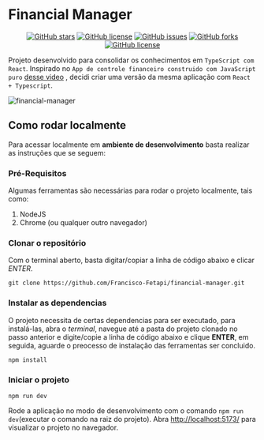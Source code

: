 # Financial Manager
<p align="center">
<a href="https://github.com/Francisco-Fetapi/financial-manager/stargazers"><img alt="GitHub stars" src="https://img.shields.io/github/stars/Francisco-Fetapi/financial-manager?style=plastic"></a>
<a href="https://github.com/Francisco-Fetapi/financial-manager"><img alt="GitHub license" src="https://img.shields.io/badge/Exercise-For%20trainning-orange"></a>
<a href="https://github.com/Francisco-Fetapi/financial-manager/issues"><img alt="GitHub issues" src="https://img.shields.io/github/issues/Francisco-Fetapi/financial-manager?style=plastic"></a>
<a href="https://github.com/Francisco-Fetapi/financial-manager/network"><img alt="GitHub forks" src="https://img.shields.io/github/forks/Francisco-Fetapi/financial-manager?style=plastic"></a>
<a href="https://github.com/Francisco-Fetapi/financial-manager"><img alt="GitHub license" src="https://img.shields.io/github/license/Francisco-Fetapi/financial-manager?style=plastic"></a>
</p>

Projeto desenvolvido para consolidar os conhecimentos em `TypeScript com React`. Inspirado no `App de controle financeiro construido com JavaScript puro` [desse video](https://www.youtube.com/watch?v=xarRciYWT5Q&t=8s) , decidi criar uma versão da mesma aplicação com `React + Typescript`.

![financial-manager](https://user-images.githubusercontent.com/74926014/184113797-392570dd-3c40-4363-8404-4d37992aad0b.gif)


## Como rodar localmente

Para acessar localmente em **ambiente de desenvolvimento** basta realizar as instruções que se seguem:

### Pré-Requisitos

Algumas ferramentas são necessárias para rodar o projeto localmente, tais como:

1. NodeJS
2. Chrome (ou qualquer outro navegador)

### Clonar o repositório

Com o terminal aberto, basta digitar/copiar a linha de código abaixo e clicar _ENTER_.

```
git clone https://github.com/Francisco-Fetapi/financial-manager.git
```

### Instalar as dependencias

O projeto necessita de certas dependencias para ser executado, para instalá-las, abra o _terminal_, navegue até a pasta do projeto clonado no passo anterior e digite/copie a linha de código abaixo e clique **ENTER**, em seguida, aguarde o preocesso de instalação das ferramentas ser concluido.

```
npm install
```
### Iniciar o projeto
```
npm run dev
```
Rode a aplicação no modo de desenvolvimento com o comando `npm run dev`(executar o comando na raiz do projeto).
Abra [http://localhost:5173/](http://localhost:5173/) para visualizar o projeto no navegador.
